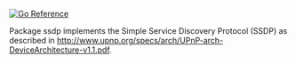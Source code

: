 [![Go Reference](https://pkg.go.dev/badge/github.com/katana-project/ssdp.svg)](https://pkg.go.dev/github.com/katana-project/ssdp)

Package ssdp implements the Simple Service Discovery Protocol (SSDP) as described in http://www.upnp.org/specs/arch/UPnP-arch-DeviceArchitecture-v1.1.pdf.
